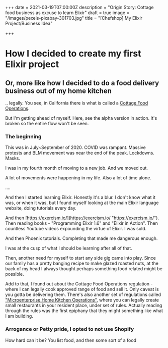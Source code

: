 +++
date = 2021-03-19T07:00:00Z
description = "Origin Story: Cottage food business as excuse to learn Elixir"
draft = true
image = "/images/pexels-pixabay-301703.jpg"
title = "[Chefshop] My Elixir Project/Business Idea"

+++
# How I decided to create my first Elixir project

## Or, more like how I decided to do a food delivery business out of my home kitchen

.. legally. You see, in California there is what is called a [Cottage Food Operations](https://www.ocfoodinfo.com/cottage). 

But I'm getting ahead of myself. Here, see the alpha version in action. It's broken so the entire flow won't be seen.

### The beginning

This was in July\~September of 2020. COVID was rampant. Massive protests and BLM movement was near the end of the peak. Lockdowns. Masks.

I was in my fourth month of moving to a new job. And we moved out.

A lot of movements were happening in my life. Also a lot of time alone.

....

And then I started learning Elixir. Honestly it's a blur. I don't know what it was, or when it was, but I found myself looking at the main Elixir language website, doing tutorials every day.

And then [https://exercism.io/](https://exercism.io/ "https://exercism.io/"). Then reading books - "Programming Elixir 1.6" and "Elixir in Action". Then countless Youtube videos expounding the virtue of Elixir. I was sold.

And then Phoenix tutorials. Completing that made me dangerous enough.

I was at the cusp of what I should be learning after all of that.

Then, another need for myself to start any side gig came into play. Since our family has a pretty banging recipe to make glazed roasted nuts, at the back of my head I always thought perhaps something food related might be possible.

Add to that, I found out about the Cottage Food Operations regulation - where I can legally cook approved range of food and sell it. Only caveat is you gotta be delivering them. There's also another set of regulations called ["Microenterprise Home Kitchen Operations"](https://rivcoeh.org/OurServices/Foods/MicroenterpriseHomeKitchenOperations), where you can legally create small restaurants in your resident place, under set of rules. Actually reading through the rules was the first epiphany that they might something like what I am building.

### Arrogance or Petty pride, I opted to not use Shopify

How hard can it be? You list food, and then some sort of a food 
